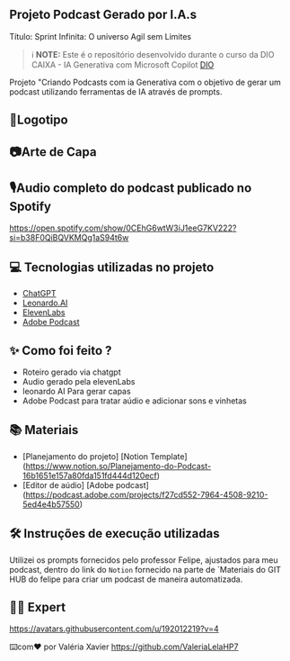 ## Projeto Podcast Gerado por I.A.s
Título: Sprint Infinita: O universo Agil sem Limites

 > ℹ️ **NOTE:** Este é o repositório desenvolvido durante o curso da DIO CAIXA - IA Generativa com Microsoft Copilot [DIO](https://dio.me)

Projeto "Criando Podcasts com ia Generativa com o objetivo de gerar um podcast utilizando ferramentas de IA através de prompts.

## 🎨Logotipo


## 📷Arte de Capa


## 🎙️Audio completo do podcast publicado no Spotify
https://open.spotify.com/show/0CEhG6wtW3iJ1eeG7KV222?si=b38F0QiBQVKMQg1aS94t6w


## 💻 Tecnologias utilizadas no projeto

- [ChatGPT](https://chat.openai.com/) 
- [Leonardo.AI](https://leonardo.ai/)
- [ElevenLabs](https://beta.elevenlabs.io/)
- [Adobe Podcast](https://podcast.adobe.com/studio)

## ✨ Como foi feito ?

- Roteiro gerado via chatgpt
- Audio gerado pela elevenLabs
- leonardo AI Para gerar capas
- Adobe Podcast para tratar aúdio e adicionar sons e vinhetas

## 📚 Materiais

- [Planejamento do projeto] [Notion Template] (https://www.notion.so/Planejamento-do-Podcast-16b1651e157a80fda151fd444d120ecf)
- [Editor de aúdio] [Adobe podcast] (https://podcast.adobe.com/projects/f27cd552-7964-4508-9210-5ed4e4b57550)

## 🛠️ Instruções de execução utilizadas

Utilizei os prompts fornecidos pelo professor Felipe, ajustados para meu podcast, dentro do link do `Notion` fornecido na parte de `Materiais do GIT HUB do felipe para criar um podcast de maneira automatizada.

## 👨‍💻 Expert

https://avatars.githubusercontent.com/u/192012219?v=4

⌨️com❤️ por Valéria Xavier
https://github.com/ValeriaLelaHP7
